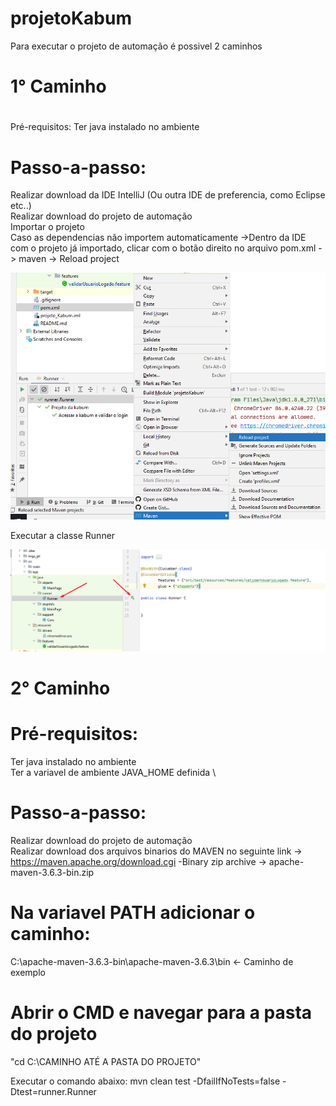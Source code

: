 # projetoKabum



Para executar o projeto de automação é possivel 2 caminhos


# 1° Caminho <h1>

Pré-requisitos:
Ter java instalado no ambiente

# Passo-a-passo:
Realizar download da IDE IntelliJ (Ou outra IDE de preferencia, como Eclipse etc..) \
Realizar download do projeto de automação \
Importar o projeto \
Caso as dependencias não importem automaticamente ->Dentro da IDE com o projeto já importado, clicar com o botão direito no arquivo pom.xml -> maven -> Reload project 



![alt text](https://raw.githubusercontent.com/marceloroland/projetoKabum/main/imgs_git/reload_project.png)



Executar a classe Runner



![alt text](https://raw.githubusercontent.com/marceloroland/projetoKabum/main/imgs_git/class_runner.png)



# 2° Caminho <h1>
  
# Pré-requisitos:
Ter java instalado no ambiente \
Ter a variavel de ambiente JAVA_HOME definida \

# Passo-a-passo:
Realizar download do projeto de automação \
Realizar download dos arquivos binarios do MAVEN no seguinte link -> https://maven.apache.org/download.cgi
  -Binary zip archive	-> apache-maven-3.6.3-bin.zip

# Na variavel PATH adicionar o caminho:
C:\apache-maven-3.6.3-bin\apache-maven-3.6.3\bin <- Caminho de exemplo

# Abrir o CMD e navegar para a pasta do projeto
"cd C:\CAMINHO ATÉ A PASTA DO PROJETO"

Executar o comando abaixo:
mvn clean test -DfailIfNoTests=false -Dtest=runner.Runner
